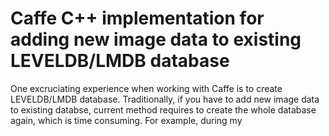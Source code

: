 # Caffe C++ implementation for adding new image data to existing LEVELDB/LMDB database
One excruciating experience when working with Caffe is to create LEVELDB/LMDB database. Traditionally, if you have to add new image data to existing databse, current method requires to create the whole database again, which is time consuming. For example, during my 
